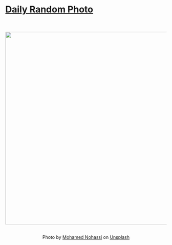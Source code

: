 # [Daily Random Photo](https://www.dailyrandomphoto.com/)

<div align="center">
  <br>
  <br>
  <a href="https://www.dailyrandomphoto.com/p/2023/2023-06-01/"><img src="https://images.unsplash.com/photo-1684803975492-3025a51d60fb?crop=entropy&cs=tinysrgb&fit=max&fm=jpg&ixid=M3w3NzUwOHwwfDF8cmFuZG9tfHx8fHx8fHx8MTY4NTU4MDI1N3w&ixlib=rb-4.0.3&q=80&w=1080" width="600px"></a>
  <br>
  <br>
  <p class="has-text-grey">Photo by <a href="https://unsplash.com/@coopery?utm_source=Daily%20Random%20Photo&amp;utm_medium=referral" target="_blank" rel="noopener noreferrer">Mohamed Nohassi</a> on <a href="https://unsplash.com/photos/kYdeqKRBtGw?utm_source=Daily%20Random%20Photo&amp;utm_medium=referral" target="_blank" rel="noopener noreferrer">Unsplash</a></p>
</div>
